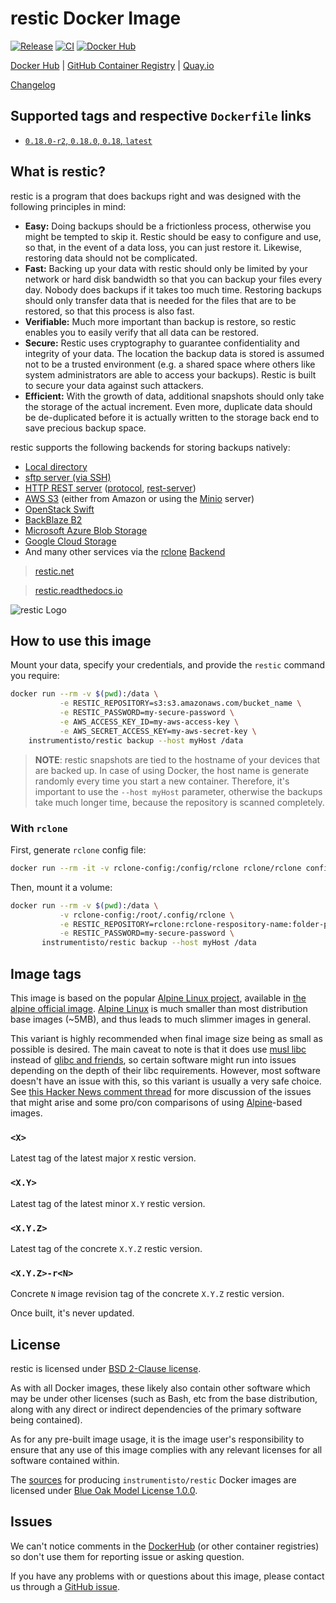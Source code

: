 restic Docker Image
===================

[![Release](https://img.shields.io/github/v/release/instrumentisto/restic-docker-image "Release")](https://github.com/instrumentisto/restic-docker-image/releases)
[![CI](https://github.com/instrumentisto/restic-docker-image/actions/workflows/ci.yml/badge.svg?branch=main "CI")](https://github.com/instrumentisto/restic-docker-image/actions?query=workflow%3ACI+branch%3Amain)
[![Docker Hub](https://img.shields.io/docker/pulls/instrumentisto/restic?label=Docker%20Hub%20pulls "Docker Hub pulls")](https://hub.docker.com/r/instrumentisto/restic)

[Docker Hub](https://hub.docker.com/r/instrumentisto/restic)
| [GitHub Container Registry](https://github.com/orgs/instrumentisto/packages/container/package/restic)
| [Quay.io](https://quay.io/repository/instrumentisto/restic)

[Changelog](https://github.com/instrumentisto/restic-docker-image/blob/main/CHANGELOG.md)




## Supported tags and respective `Dockerfile` links

- [`0.18.0-r2`, `0.18.0`, `0.18`, `latest`][201]




## What is restic?

restic is a program that does backups right and was designed with the following principles in mind:
- __Easy:__ Doing backups should be a frictionless process, otherwise you might be tempted to skip it. Restic should be easy to configure and use, so that, in the event of a data loss, you can just restore it. Likewise, restoring data should not be complicated.
- __Fast:__ Backing up your data with restic should only be limited by your network or hard disk bandwidth so that you can backup your files every day. Nobody does backups if it takes too much time. Restoring backups should only transfer data that is needed for the files that are to be restored, so that this process is also fast.
- __Verifiable:__ Much more important than backup is restore, so restic enables you to easily verify that all data can be restored.
- __Secure:__ Restic uses cryptography to guarantee confidentiality and integrity of your data. The location the backup data is stored is assumed not to be a trusted environment (e.g. a shared space where others like system administrators are able to access your backups). Restic is built to secure your data against such attackers.
- __Efficient:__ With the growth of data, additional snapshots should only take the storage of the actual increment. Even more, duplicate data should be de-duplicated before it is actually written to the storage back end to save precious backup space.

restic supports the following backends for storing backups natively:
- [Local directory](https://restic.readthedocs.io/en/stable/030_preparing_a_new_repo.html#local)
- [sftp server (via SSH)](https://restic.readthedocs.io/en/stable/030_preparing_a_new_repo.html#sftp)
- [HTTP REST server](https://restic.readthedocs.io/en/stable/030_preparing_a_new_repo.html#rest-server) ([protocol](https://github.com/restic/restic/blob/master/doc/REST_backend.rst), [rest-server](https://github.com/restic/rest-server))
- [AWS S3](https://restic.readthedocs.io/en/stable/030_preparing_a_new_repo.html#amazon-s3) (either from Amazon or using the [Minio](https://minio.io) server)
- [OpenStack Swift](https://restic.readthedocs.io/en/stable/030_preparing_a_new_repo.html#openstack-swift)
- [BackBlaze B2](https://restic.readthedocs.io/en/stable/030_preparing_a_new_repo.html#backblaze-b2)
- [Microsoft Azure Blob Storage](https://restic.readthedocs.io/en/stable/030_preparing_a_new_repo.html#microsoft-azure-blob-storage)
- [Google Cloud Storage](https://restic.readthedocs.io/en/stable/030_preparing_a_new_repo.html#google-cloud-storage)
- And many other services via the [rclone](https://rclone.org) [Backend](https://restic.readthedocs.io/en/stable/030_preparing_a_new_repo.html#other-services-via-rclone)

> [restic.net](https://restic.net)

> [restic.readthedocs.io](https://restic.readthedocs.io/en/latest)

![restic Logo](http://restic.readthedocs.io/en/latest/_static/logo.png)




## How to use this image

Mount your data, specify your credentials, and provide the `restic` command you require:
```bash
docker run --rm -v $(pwd):/data \
           -e RESTIC_REPOSITORY=s3:s3.amazonaws.com/bucket_name \
           -e RESTIC_PASSWORD=my-secure-password \
           -e AWS_ACCESS_KEY_ID=my-aws-access-key \
           -e AWS_SECRET_ACCESS_KEY=my-aws-secret-key \
    instrumentisto/restic backup --host myHost /data
```

> __NOTE__: restic snapshots are tied to the hostname of your devices that are backed up. In case of using Docker, the host name is generate randomly every time you start a new container. Therefore, it's important to use the `--host myHost` parameter, otherwise the backups take much longer time, because the repository is scanned completely.


### With `rclone`

First, generate `rclone` config file:
```bash
docker run --rm -it -v rclone-config:/config/rclone rclone/rclone config
```

Then, mount it a volume:
```bash
docker run --rm -v $(pwd):/data \
           -v rclone-config:/root/.config/rclone \
           -e RESTIC_REPOSITORY=rclone:rclone-respository-name:folder-path \
           -e RESTIC_PASSWORD=my-secure-password \
       instrumentisto/restic backup --host myHost /data
```




## Image tags

This image is based on the popular [Alpine Linux project][1], available in [the alpine official image][2]. [Alpine Linux][1] is much smaller than most distribution base images (~5MB), and thus leads to much slimmer images in general.

This variant is highly recommended when final image size being as small as possible is desired. The main caveat to note is that it does use [musl libc][4] instead of [glibc and friends][5], so certain software might run into issues depending on the depth of their libc requirements. However, most software doesn't have an issue with this, so this variant is usually a very safe choice. See [this Hacker News comment thread][6] for more discussion of the issues that might arise and some pro/con comparisons of using [Alpine][1]-based images.


### `<X>`

Latest tag of the latest major `X` restic version.


### `<X.Y>`

Latest tag of the latest minor `X.Y` restic version.


### `<X.Y.Z>`

Latest tag of the concrete `X.Y.Z` restic version.


### `<X.Y.Z>-r<N>`

Concrete `N` image revision tag of the concrete `X.Y.Z` restic version.

Once built, it's never updated.




## License

restic is licensed under [BSD 2-Clause license][93].

As with all Docker images, these likely also contain other software which may be under other licenses (such as Bash, etc from the base distribution, along with any direct or indirect dependencies of the primary software being contained).

As for any pre-built image usage, it is the image user's responsibility to ensure that any use of this image complies with any relevant licenses for all software contained within.

The [sources][92] for producing `instrumentisto/restic` Docker images are licensed under [Blue Oak Model License 1.0.0][91].




## Issues

We can't notice comments in the [DockerHub] (or other container registries) so don't use them for reporting issue or asking question.

If you have any problems with or questions about this image, please contact us through a [GitHub issue][90].




[DockerHub]: https://hub.docker.com

[1]: http://alpinelinux.org
[2]: https://hub.docker.com/_/alpine
[4]: http://www.musl-libc.org
[5]: http://www.etalabs.net/compare_libcs.html
[6]: https://news.ycombinator.com/item?id=10782897

[90]: https://github.com/instrumentisto/restic-docker-image/issues
[91]: https://github.com/instrumentisto/restic-docker-image/blob/main/LICENSE.md
[92]: https://github.com/instrumentisto/restic-docker-image
[93]: https://github.com/restic/restic/blob/master/LICENSE

[201]: https://github.com/instrumentisto/restic-docker-image/blob/main/Dockerfile
